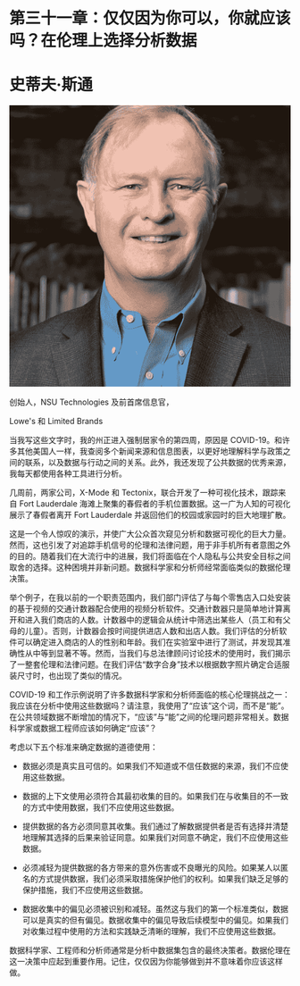 # 第三十一章：仅仅因为你可以，你就应该吗？在伦理上选择分析数据

# 史蒂夫·斯通

![](img/STEVE_STONE.png)

创始人，NSU Technologies 及前首席信息官，

Lowe's 和 Limited Brands

当我写这些文字时，我的州正进入强制居家令的第四周，原因是 COVID-19。和许多其他美国人一样，我查阅多个新闻来源和信息图表，以更好地理解科学与政策之间的联系，以及数据与行动之间的关系。此外，我还发现了公共数据的优秀来源，我每天都使用各种工具进行分析。

几周前，两家公司，X-Mode 和 Tectonix，联合开发了一种可视化技术，跟踪来自 Fort Lauderdale 海滩上聚集的春假者的手机位置数据。这一广为人知的可视化展示了春假者离开 Fort Lauderdale 并返回他们的校园或家园时的巨大地理扩散。

这是一个令人惊叹的演示，并使广大公众首次窥见分析和数据可视化的巨大力量。然而，这也引发了对追踪手机信号的伦理和法律问题，用于非手机所有者意图之外的目的。随着我们在大流行中的进展，我们将面临在个人隐私与公共安全目标之间取舍的选择。这种困境并非新问题。数据科学家和分析师经常面临类似的数据伦理决策。

举个例子，在我以前的一个职责范围内，我们部门评估了与每个零售店入口处安装的基于视频的交通计数器配合使用的视频分析软件。交通计数器只是简单地计算离开和进入我们商店的人数。计数器中的逻辑会从统计中筛选出某些人（员工和有父母的儿童）。否则，计数器会按时间提供进店人数和出店人数。我们评估的分析软件可以确定进入商店的人的性别和年龄。我们在实验室中进行了测试，并发现其准确性从中等到显著不等。然而，当我们与总法律顾问讨论技术的使用时，我们揭示了一整套伦理和法律问题。在我们评估“数字合身”技术以根据数字照片确定合适服装尺寸时，也出现了类似的情况。

COVID-19 和工作示例说明了许多数据科学家和分析师面临的核心伦理挑战之一：我应该在分析中使用这些数据吗？请注意，我使用了“应该”这个词，而不是“能”。在公共领域数据不断增加的情况下，“应该”与“能”之间的伦理问题非常相关。数据科学家或数据工程师应该如何确定“应该”？

考虑以下五个标准来确定数据的道德使用：

+   数据必须是真实且可信的。如果我们不知道或不信任数据的来源，我们不应使用这些数据。

+   数据的上下文使用必须符合其最初收集的目的。如果我们在与收集目的不一致的方式中使用数据，我们不应使用这些数据。

+   提供数据的各方必须同意其收集。我们通过了解数据提供者是否有选择并清楚地理解其选择的后果来验证同意。如果我们对同意不确定，我们不应使用这些数据。

+   必须减轻为提供数据的各方带来的意外伤害或不良曝光的风险。如果某人以匿名的方式提供数据，我们必须采取措施保护他们的权利。如果我们缺乏足够的保护措施，我们不应使用这些数据。

+   数据收集中的偏见必须被识别和减轻。虽然这与我们的第一个标准类似，数据可以是真实的但有偏见。数据收集中的偏见导致后续模型中的偏见。如果我们对收集过程中使用的方法和实践缺乏清晰的理解，我们不应使用这些数据。

数据科学家、工程师和分析师通常是分析中数据集包含的最终决策者。数据伦理在这一决策中应起到重要作用。记住，仅仅因为你能够做到并不意味着你应该这样做。
